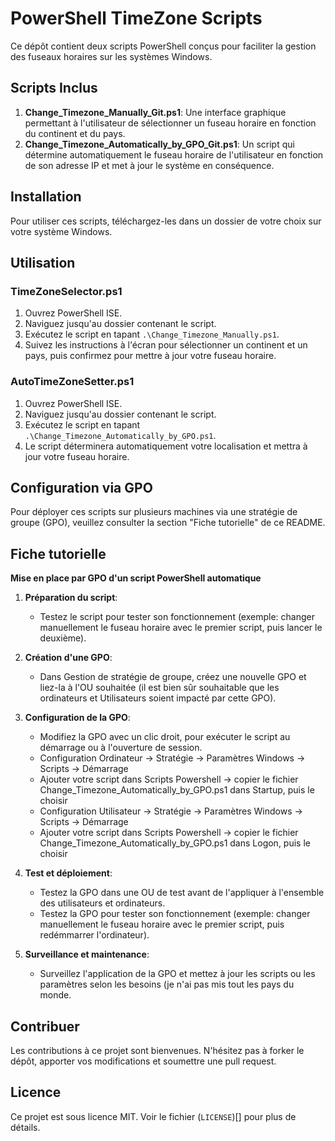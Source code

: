 # PowerShell TimeZone Scripts

Ce dépôt contient deux scripts PowerShell conçus pour faciliter la gestion des fuseaux horaires sur les systèmes Windows.

## Scripts Inclus

1. **Change_Timezone_Manually_Git.ps1**: Une interface graphique permettant à l'utilisateur de sélectionner un fuseau horaire en fonction du continent et du pays.
2. **Change_Timezone_Automatically_by_GPO_Git.ps1**: Un script qui détermine automatiquement le fuseau horaire de l'utilisateur en fonction de son adresse IP et met à jour le système en conséquence.

## Installation

Pour utiliser ces scripts, téléchargez-les dans un dossier de votre choix sur votre système Windows.

## Utilisation

### TimeZoneSelector.ps1

1. Ouvrez PowerShell ISE.
2. Naviguez jusqu'au dossier contenant le script.
3. Exécutez le script en tapant `.\Change_Timezone_Manually.ps1`.
4. Suivez les instructions à l'écran pour sélectionner un continent et un pays, puis confirmez pour mettre à jour votre fuseau horaire.

### AutoTimeZoneSetter.ps1

1. Ouvrez PowerShell ISE.
2. Naviguez jusqu'au dossier contenant le script.
3. Exécutez le script en tapant `.\Change_Timezone_Automatically_by_GPO.ps1`.
4. Le script déterminera automatiquement votre localisation et mettra à jour votre fuseau horaire.

## Configuration via GPO

Pour déployer ces scripts sur plusieurs machines via une stratégie de groupe (GPO), veuillez consulter la section "Fiche tutorielle" de ce README.

## Fiche tutorielle

**Mise en place par GPO d'un script PowerShell automatique**

1. **Préparation du script**:
   - Testez le script pour tester son fonctionnement (exemple: changer manuellement le fuseau horaire avec le premier script, puis lancer le deuxième).

2. **Création d'une GPO**:
   - Dans Gestion de stratégie de groupe, créez une nouvelle GPO et liez-la à l'OU souhaitée (il est bien sûr souhaitable que les ordinateurs et Utilisateurs soient impacté par cette GPO).

3. **Configuration de la GPO**:
   - Modifiez la GPO avec un clic droit, pour exécuter le script au démarrage ou à l'ouverture de session.
   - Configuration Ordinateur -> Stratégie -> Paramètres Windows -> Scripts -> Démarrage
   - Ajouter votre script dans Scripts Powershell -> copier le fichier Change_Timezone_Automatically_by_GPO.ps1 dans Startup, puis le choisir
   - Configuration Utilisateur -> Stratégie -> Paramètres Windows -> Scripts -> Démarrage
   - Ajouter votre script dans Scripts Powershell -> copier le fichier Change_Timezone_Automatically_by_GPO.ps1 dans Logon, puis le choisir

4. **Test et déploiement**:
   - Testez la GPO dans une OU de test avant de l'appliquer à l'ensemble des utilisateurs et ordinateurs.
   - Testez la GPO pour tester son fonctionnement (exemple: changer manuellement le fuseau horaire avec le premier script, puis redémmarrer l'ordinateur).

5. **Surveillance et maintenance**:
   - Surveillez l'application de la GPO et mettez à jour les scripts ou les paramètres selon les besoins (je n'ai pas mis tout les pays du monde.

## Contribuer

Les contributions à ce projet sont bienvenues. N'hésitez pas à forker le dépôt, apporter vos modifications et soumettre une pull request.

## Licence

Ce projet est sous licence MIT. Voir le fichier (`LICENSE`)[] pour plus de détails.

